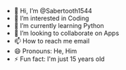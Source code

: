 - 👋 Hi, I’m @Sabertooth1544
- 👀 I’m interested in Coding
- 🌱 I’m currently learning Python
- 💞️ I’m looking to collaborate on Apps
- 📫 How to reach me email
- 😄 Pronouns: He, Him
- ⚡ Fun fact: I'm just 15 years old

<!---
Sabertooth1544/Sabertooth1544 is a ✨ special ✨ repository because its `README.md` (this file) appears on your GitHub profile.
You can click the Preview link to take a look at your changes.
--->
